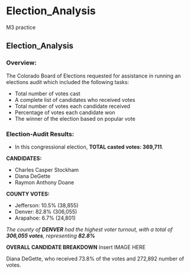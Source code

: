 # Election_Analysis
M3 practice

## Election_Analysis

### Overview:
The Colorado Board of Elections requested for assistance in running an elections audit which included the following tasks:
 
-	Total number of votes cast
-	A complete list of candidates who received votes
-	Total number of votes each candidate received
-	Percentage of votes each candidate won
-	The winner of the election based on popular vote


### Election-Audit Results: 

- In this congressional election, **TOTAL casted votes: 369,711**.

**CANDIDATES:**
- Charles Casper Stockham
- Diana DeGette
- Raymon Anthony Doane

**COUNTY VOTES:**
- Jefferson: 10.5% (38,855)
- Denver: 82.8% (306,055)
- Arapahoe: 6.7% (24,801)

_The county of **DENVER** had the highest voter turnout, with a total of **306,055 votes**, representing **82.8%**_

**OVERALL CANDIDATE BREAKDOWN**
Insert IMAGE HERE 

Diana DeGette, who received 73.8% of the votes and 272,892 number of votes.
